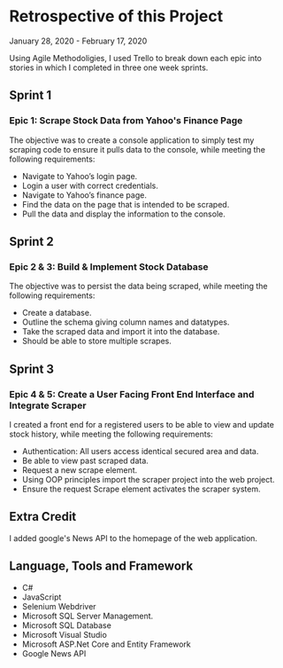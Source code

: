 # Retrospective of this Project
January 28, 2020 - February 17, 2020

Using Agile Methodoligies, I used Trello to break down each epic into stories in which I completed in three one week sprints.

## Sprint 1 ##
### Epic 1: Scrape Stock Data from Yahoo's Finance Page ###
The objective was to create a console application to simply test my scraping code to ensure it pulls data to the console, while meeting the following requirements:

* Navigate to Yahoo’s login page.
* Login a user with correct credentials.
* Navigate to Yahoo’s finance page.
* Find the data on the page that is intended to be scraped.
* Pull the data and display the information to the console.

## Sprint 2 ##
### Epic 2 & 3: Build & Implement Stock Database ###
The objective was to persist the data being scraped, while meeting the following requirements:

* Create a database.
* Outline the schema giving column names and datatypes.
* Take the scraped data and import it into the database.
* Should be able to store multiple scrapes.

## Sprint 3 ##
### Epic 4 & 5: Create a User Facing Front End Interface and Integrate Scraper ###
I created a front end for a registered users to be able to view and update stock history, while meeting the following requirements:

* Authentication: All users access identical secured area and data.
* Be able to view past scraped data.
* Request a new scrape element.
* Using OOP principles import the scraper project into the web project.
* Ensure the request Scrape element activates the scraper system.

## Extra Credit ##
I added google's News API to the homepage of the web application.

## Language, Tools and Framework ##
* C#
* JavaScript
* Selenium Webdriver
* Microsoft SQL Server Management.
* Microsoft SQL Database
* Microsoft Visual Studio
* Microsoft ASP.Net Core and Entity Framework
* Google News API
